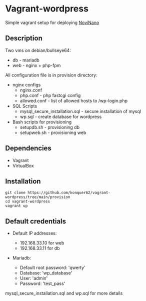 ﻿# Vagrant-wordpress
 
 Simple vagrant setup for deploying [NoviNano](https://github.com/mplesha/NoviNano)

## Description

Two vms on debian/bullseye64:
* db - mariadb
* web - nginx + php-fpm

All configuration file is in provision directory:
* nginx configs
   * nginx.conf
   * php.conf                      - php fastcgi config
   * allowed.conf                  - lіst of allowed hosts to /wp-login.php
* SQL Scripts
   * mysql_secure_installation.sql - secure installation of mysql 
   * wp.sql                        - create database for wordpress
* Bash scripts for provisioning
   * setupdb.sh                    - provisioning db
   * setupweb.sh                   - provisioning web

## Dependencies

* Vagrant
* VirtualBox

## Installation

```
git clone https://github.com/konquer62/vagrant-wordpress/tree/main/provision
cd vagrant-wordpress
vagrant up
```

## Default credentials

* Default IP addresses:
   * 192.168.33.10 for web
   * 192.168.33.11 for db

* Mariadb:
  * Default root password: 'qwerty'
  * Database: 'wp_database'
  * User: 'admin'
  * Password: 'test_pass'

mysql_secure_installation.sql and wp.sql for more details
